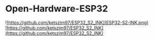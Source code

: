 # Open-Hardware-ESP32
![https://github.com/ketszim97/ESP32_S2_INK](ESP32-S2-INK.png)
[https://github.com/ketszim97/ESP32_S2_INK](https://github.com/ketszim97/ESP32_S2_INK)

